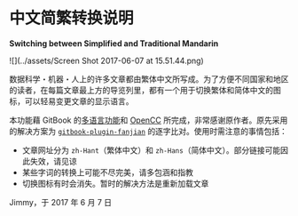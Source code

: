 # 中文简繁转换说明

**Switching between Simplified and Traditional Mandarin**

![](../assets/Screen Shot 2017-06-07 at 15.51.44.png)

数据科学・机器・人上的许多文章都由繁体中文所写成。为了方便不同国家和地区的读者，在每篇文章最上方的导览列里，都有一个用于切换繁体和简体中文的图标，可以轻易变更文章的显示语言。

本功能藉 GitBook 的[多语言功能](https://toolchain.gitbook.com/languages.html)和 [OpenCC](https://github.com/BYVoid/OpenCC) 所完成，非常感谢原作者。原先采用的解决方案为 [`gitbook-plugin-fanjian`](https://www.npmjs.com/package/gitbook-plugin-fanjian) 的逐字比对。使用时需注意的事情包括：

* 文章网址分为 `zh-Hant`（繁体中文）和 `zh-Hans`（简体中文）。部分链接可能因此失效，请见谅
* 某些字词的转换上可能不尽完美，请多包涵和指教
* 切换图标有时会消失。暂时的解决方法是重新加载文章

Jimmy，于 2017 年 6 月 7 日

